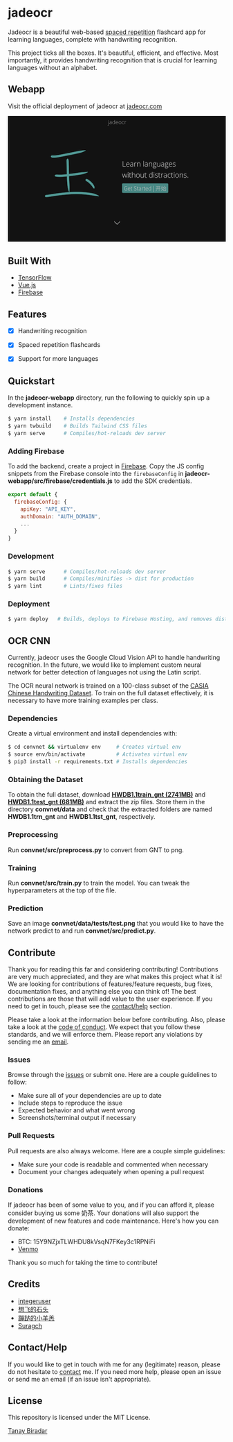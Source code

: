 # jadeocr
Jadeocr is a beautiful web-based [spaced repetition](https://en.wikipedia.org/wiki/Spaced_repetition) flashcard app for learning languages, complete with handwriting recognition.

This project ticks all the boxes. It's beautiful, efficient, and effective. Most importantly, it provides handwriting recognition that is crucial for learning languages without an alphabet. 


## Webapp
Visit the official deployment of jadeocr at [jadeocr.com](https://jadeocr.com)

![Landing Page](demos/landing-page.png)


## Built With
* [TensorFlow](https://www.tensorflow.org)
* [Vue.js](https://vuejs.org)
* [Firebase](https://firebase.google.com/)


## Features
* [x] Handwriting recognition
* [x] Spaced repetition flashcards
* [x] Support for more languages


## Quickstart
In the **jadeocr-webapp** directory, run the following to quickly spin up a development instance.
```bash
$ yarn install    # Installs dependencies
$ yarn twbuild    # Builds Tailwind CSS files
$ yarn serve      # Compiles/hot-reloads dev server
```

### Adding Firebase
To add the backend, create a project in [Firebase](https://firebase.google.com). Copy the JS config snippets from the Firebase console into the `firebaseConfig` in **jadeocr-webapp/src/firebase/credentials.js** to add the SDK credentials.
```javascript
export default {
  firebaseConfig: {
    apiKey: "API_KEY",
    authDomain: "AUTH_DOMAIN",
    ...
  }
}
```

### Development
```bash
$ yarn serve      # Compiles/hot-reloads dev server
$ yarn build      # Compiles/minifies -> dist for production
$ yarn lint       # Lints/fixes files
```

### Deployment
```bash
$ yarn deploy   # Builds, deploys to Firebase Hosting, and removes dist
```


## OCR CNN
Currently, jadeocr uses the Google Cloud Vision API to handle handwriting recognition. In the future, we would like to implement custom neural network for better detection of languages not using the Latin script.

The OCR neural network is trained on a 100-class subset of the [CASIA Chinese Handwriting Dataset](http://www.nlpr.ia.ac.cn/databases/handwriting/Home.html). To train on the full dataset effectively, it is necessary to have more training examples per class.

### Dependencies
Create a virtual environment and install dependencies with:
```bash
$ cd convnet && virtualenv env     # Creates virtual env
$ source env/bin/activate          # Activates virtual env
$ pip3 install -r requirements.txt # Installs dependencies
```

### Obtaining the Dataset
To obtain the full dataset, download [**HWDB1.1train_gnt (2741MB)**](http://www.nlpr.ia.ac.cn/databases/download/feature_data/HWDB1.1trn.zip) and [**HWDB1.1test_gnt (681MB)**](http://www.nlpr.ia.ac.cn/databases/download/feature_data/HWDB1.1tst.zip) and extract the zip files. Store them in the directory **convnet/data** and check that the extracted folders are named **HWDB1.1trn_gnt** and **HWDB1.1tst_gnt**, respectively.

### Preprocessing
Run **convnet/src/preprocess.py** to convert from GNT to png.

### Training
Run **convnet/src/train.py** to train the model. You can tweak the hyperparameters at the top of the file.

### Prediction
Save an image **convnet/data/tests/test.png** that you would like to have the network predict to and run **convnet/src/predict.py**.


## Contribute
Thank you for reading this far and considering contributing! Contributions are very much appreciated, and they are what makes this project what it is! We are looking for contributions of features/feature requests, bug fixes, documentation fixes, and anything else you can think of! The best contributions are those that will add value to the user experience. If you need to get in touch, please see the [contact/help](#Contact/Help) section.

Please take a look at the information below before contributing. Also, please take a look at the [code of conduct](https://github.com/TanayB11/jadeocr/blob/master/CODE_OF_CONDUCT.md). We expect that you follow these standards, and we will enforce them. Please report any violations by sending me an <a href='mailto: devs@jadeocr.com'>email</a>. 

### Issues
Browse through the [issues](https://github.com/TanayB11/jadeocr/issues) or submit one. Here are a couple guidelines to follow:
* Make sure all of your dependencies are up to date
* Include steps to reproduce the issue
* Expected behavior and what went wrong
* Screenshots/terminal output if necessary

### Pull Requests
Pull requests are also always welcome. Here are a couple simple guidelines:
* Make sure your code is readable and commented when necessary
* Document your changes adequately when opening a pull request

### Donations
If jadeocr has been of some value to you, and if you can afford it, please consider buying us some 奶茶. Your donations will also support the development of new features and code maintenance. Here's how you can donate:
* BTC: 15Y9NZjxTLWHDU8kVsqN7FKey3c1RPNiFi
* [Venmo](venmo.com/Tanayb11)

Thank you so much for taking the time to contribute!


## Credits
* [integeruser](https://github.com/integeruser/CASIA-HWDB1.1-cnn)
* [想飞的石头](https://zhuanlan.zhihu.com/p/24698483)
* [蹦跶的小羊羔](https://blog.csdn.net/yql_617540298/article/details/82740382)
* [Suragch](https://stackoverflow.com/questions/49047159/spaced-repetition-algorithm-from-supermemo-sm-2)


## Contact/Help
If you would like to get in touch with me for any (legitimate) reason, please do not hesitate to 
<a href='mailto: devs@jadeocr.com'>contact</a> me. If you need more help, please open an issue or send me an email (if an issue isn't appropriate).


## License
This repository is licensed under the MIT License.

[Tanay Biradar](https://github.com/TanayB11)

